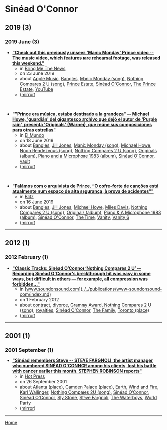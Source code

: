 # Sinéad O'Connor

## 2019 (3)

### 2019 June (3)

 - [**"Check out this previously unseen 'Manic Monday' Prince video -- The music video, which features rare rehearsal footage, was released this weekend."**](https://bringmethenews.com/minnesota-lifestyle/check-out-this-previously-unseen-manic-monday-prince-video)
    - in [Bring Me The News](../../publications/bring-me-the-news/index.md)
    - on 23 June 2019
    - about [Apple Music](../../topics/apple-music/index.md), [Bangles](../../topics/bangles/index.md), [Manic Monday (song)](../../topics/song/manic-monday/index.md), [Nothing Compares 2 U (song)](../../topics/song/nothing-compares-2-u/index.md), [Prince Estate](../../topics/prince-estate/index.md), [Sinéad O'Connor](../../topics/sin-ad-o-connor/index.md), [The Prince Estate](../../topics/the-prince-estate/index.md), [YouTube](../../topics/youtube/index.md)
    - ([mirror](https://web.archive.org/web/*/https://bringmethenews.com/minnesota-lifestyle/check-out-this-previously-unseen-manic-monday-prince-video))

<br />

 - [**""Prince era música, estaba destinado a la grandeza" -- Michael Howe, 'guardián' del gigantesco archivo que dejó el autor de 'Purple rain', presenta 'Originals' (Warner), que reúne sus composiciones para otras estrellas"**](https://www.elmundo.es/cultura/musica/2019/06/18/5d084c57fdddff86448b45d3.html)
    - in [El Mundo](../../publications/el-mundo/index.md)
    - on 18 June 2019
    - about [Bangles](../../topics/bangles/index.md), [Jill Jones](../../topics/jill-jones/index.md), [Manic Monday (song)](../../topics/song/manic-monday/index.md), [Michael Howe](../../topics/michael-howe/index.md), [Noon Rendezvous (song)](../../topics/song/noon-rendezvous/index.md), [Nothing Compares 2 U (song)](../../topics/song/nothing-compares-2-u/index.md), [Originals (album)](../../topics/album/originals/index.md), [Piano and a Microphone 1983 (album)](../../topics/album/piano-and-a-microphone-1983/index.md), [Sinéad O'Connor](../../topics/sin-ad-o-connor/index.md), [vault](../../topics/vault/index.md)
    - ([mirror](https://web.archive.org/web/*/https://www.elmundo.es/cultura/musica/2019/06/18/5d084c57fdddff86448b45d3.html))

<br />

 - [**"Falámos com o arquivista de Prince. “O cofre-forte de canções está atualmente num espaço de alta segurança, à prova de acidentes”"**](https://blitz.pt/principal/update/2019-06-16-Falamos-com-o-arquivista-de-Prince.-O-cofre-forte-de-cancoes-esta-atualmente-num-espaco-de-alta-seguranca-a-prova-de-acidentes)
    - in [Blitz](../../publications/blitz/index.md)
    - on 16 June 2019
    - about [Bangles](../../topics/bangles/index.md), [Jill Jones](../../topics/jill-jones/index.md), [Michael Howe](../../topics/michael-howe/index.md), [Miles Davis](../../topics/miles-davis/index.md), [Nothing Compares 2 U (song)](../../topics/song/nothing-compares-2-u/index.md), [Originals (album)](../../topics/album/originals/index.md), [Piano & A Microphone 1983 (album)](../../topics/album/piano-a-microphone-1983/index.md), [Sinéad O'Connor](../../topics/sin-ad-o-connor/index.md), [The Time](../../topics/the-time/index.md), [Vanity](../../topics/vanity/index.md), [Vanity 6](../../topics/vanity-6/index.md)
    - ([mirror](https://web.archive.org/web/*/https://blitz.pt/principal/update/2019-06-16-Falamos-com-o-arquivista-de-Prince.-O-cofre-forte-de-cancoes-esta-atualmente-num-espaco-de-alta-seguranca-a-prova-de-acidentes))

----

## 2012 (1)

### 2012 February (1)

 - [**"Classic Tracks: Sinéad O’Connor ‘Nothing Compares 2 U’ -- Recording Sinéad O'Connor's breakthrough hit was easy in some ways, but difficult in others — for example, all compression was forbidden..."**](https://www.soundonsound.com/people/sinead-oconnor-nothing-compares-2-u)
    - in [www.soundonsound.com](../../publications/www-soundonsound-com/index.md)
    - on 1 February 2012
    - about [contract](../../topics/contract/index.md), [divorce](../../topics/divorce/index.md), [Grammy Award](../../topics/grammy-award/index.md), [Nothing Compares 2 U (song)](../../topics/song/nothing-compares-2-u/index.md), [royalties](../../topics/royalties/index.md), [Sinéad O'Connor](../../topics/sin-ad-o-connor/index.md), [The Family](../../topics/the-family/index.md), [Toronto (place)](../../topics/place/toronto/index.md)
    - ([mirror](https://web.archive.org/web/*/https://www.soundonsound.com/people/sinead-oconnor-nothing-compares-2-u))

----

## 2001 (1)

### 2001 September (1)

 - [**"Sinéad remembers Steve -- STEVE FARGNOLI, the artist manager who numbered SINÉAD O'CONNOR among his clients, lost his battle with cancer earlier this month. STEPHEN ROBINSON reports"**](https://www.hotpress.com/music/sineacutead-remembers-steve-1525753)
    - in [Hot Press](../../publications/hot-press/index.md)
    - on 26 September 2001
    - about [Atlanta (place)](../../topics/place/atlanta/index.md), [Camden Palace (place)](../../topics/place/camden-palace/index.md), [Earth, Wind and Fire](../../topics/earth-wind-and-fire/index.md), [Karl Wallinger](../../topics/karl-wallinger/index.md), [Nothing Compares 2U (song)](../../topics/song/nothing-compares-2u/index.md), [Sinéad O’Connor](../../topics/sin-ad-o-connor/index.md), [Sinéad O'Connor](../../topics/sin-ad-o-connor/index.md), [Sly Stone](../../topics/sly-stone/index.md), [Steve Fargnoli](../../topics/steve-fargnoli/index.md), [The Waterboys](../../topics/the-waterboys/index.md), [World Party](../../topics/world-party/index.md)
    - ([mirror](https://web.archive.org/web/*/https://www.hotpress.com/music/sineacutead-remembers-steve-1525753))

----

[Home](../index.md)
